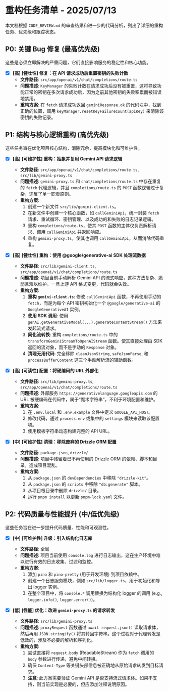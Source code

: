 # 重构任务清单 - 2025/07/13

本文档根据 `CODE_REVIEW.md` 的审查结果和进一步的代码分析，列出了详细的重构任务、优先级和跟踪状态。

## P0: 关键 Bug 修复 (最高优先级)

这些是必须立即解决的严重问题，它们直接影响服务的稳定性和核心功能。

- [x] **[高] [健壮性] 修复：在 API 请求成功后重置密钥的失败计数**
  - **文件路径**: `src/app/openai/v1/chat/completions/route.ts`
  - **问题描述**: `KeyManager` 的失败计数在请求成功后没有被重置，这将导致功能正常的密钥在多次请求成功后，因为之前其他密钥的失败积累而被错误地禁用。
  - **重构方案**: 在 `fetch` 请求成功返回 `geminiResponse.ok` 的代码块中，找到正确的位置，调用 `keyManager.resetKeyFailureCount(apiKey)` 来清除该密钥的失败记录。

## P1: 结构与核心逻辑重构 (高优先级)

这些任务旨在优化项目核心结构，消除冗余，提高模块化和可维护性。

- [x] **[高] [可维护性] 重构：抽象并复用 Gemini API 请求逻辑**

  - **文件路径**: `src/app/openai/v1/chat/completions/route.ts`, `src/lib/gemini-proxy.ts`
  - **问题描述**: `gemini-proxy.ts` 和 `chat/completions/route.ts` 中存在重复的 `fetch` 代理逻辑，并且 `completions/route.ts` 的 `POST` 函数逻辑过于复杂，违反了单一职责原则。
  - **重构方案**:
    1. 创建一个新文件 `src/lib/gemini-client.ts`。
    2. 在新文件中创建一个核心函数，如 `callGeminiApi`，统一封装 `fetch` 请求、重试循环、密钥管理、以及成功的和失败的日志记录逻辑。
    3. 重构 `completions/route.ts`，使其 `POST` 函数的主体仅负责解析请求、调用 `callGeminiApi` 并返回响应。
    4. 重构 `gemini-proxy.ts`，使其也调用 `callGeminiApi`，从而消除代码重复。

- [x] **[高] [健壮性] 重构：使用 @google/generative-ai SDK 处理流数据**

  - **文件路径**: `src/lib/gemini-client.ts`, `src/app/openai/v1/chat/completions/route.ts`
  - **问题描述**: 项目当前手动解析 Gemini API 的流式响应，这种方法复杂、脆弱且难以维护。一旦上游 API 格式变更，代码就会失效。
  - **重构方案**:
    1. **重构 `gemini-client.ts`**: 修改 `callGeminiApi` 函数，不再使用手动的 `fetch`，而是为每个 API 密钥初始化一个 `@google/generative-ai` 的 `GoogleGenerativeAI` 实例。
    2. **使用 SDK 调用**: 使用 `genAI.getGenerativeModel(...).generateContentStream()` 方法来发起流式请求。
    3. **简化流转换**: 重构 `completions/route.ts` 中的 `transformGeminiStreamToOpenAIStream` 函数。使其直接处理由 SDK 返回的流对象，而不是手动的 `Response` 对象。
    4. **清理无用代码**: 完全移除 `cleanJsonString`, `safeJsonParse`, 和 `processBufferContent` 这三个手动解析流的辅助函数。

- [x] **[高] [可读性] 配置：将硬编码的 URL 外部化**

  - **文件路径**: `src/lib/gemini-proxy.ts`, `src/app/openai/v1/chat/completions/route.ts`
  - **问题描述**: 外部服务 `https://generativelanguage.googleapis.com` 的 URL 被硬编码在代码中，属于“魔术字符串”，不利于环境配置和维护。
  - **重构方案**:
    1. 在 `.env.local` 和 `.env.example` 文件中定义 `GOOGLE_API_HOST`。
    2. 修改代码，通过 `process.env` 或集中的 `settings` 模块来读取该配置项。
    3. 使用模板字符串动态构建完整的 API URL。

- [x] **[中] [可维护性] 清理：移除废弃的 Drizzle ORM 配置**
  - **文件路径**: `package.json`, `drizzle/`
  - **问题描述**: 项目中残留着已不再使用的 Drizzle ORM 的依赖、脚本和目录，造成项目混乱。
  - **重构方案**:
    1. 从 `package.json` 的 `devDependencies` 中移除 `"drizzle-kit"`。
    2. 从 `package.json` 的 `scripts` 中移除 `"db:generate"` 脚本。
    3. 从项目根目录中删除 `drizzle/` 目录。
    4. 运行 `pnpm install` 以更新 `pnpm-lock.yaml` 文件。

## P2: 代码质量与性能提升 (中/低优先级)

这些任务旨在进一步提升代码质量、性能和可观测性。

- [x] **[中] [可维护性] 升级：引入结构化日志库**

  - **文件路径**: 全局
  - **问题描述**: 项目当前使用 `console.log` 进行日志输出，这在生产环境中难以进行有效的日志收集、过滤和监控。
  - **重构方案**:
    1. 添加 `pino` 和 `pino-pretty` (用于开发环境) 到项目依赖中。
    2. 创建一个日志服务模块，例如 `src/lib/logger.ts`，用于初始化和导出 logger 实例。
    3. 在整个项目中，将 `console.*` 调用替换为结构化 logger 的调用 (e.g., `logger.info()`, `logger.error()`)。

- [x] **[低] [性能] 优化：改进 `gemini-proxy.ts` 的请求转发**
  - **文件路径**: `src/lib/gemini-proxy.ts`
  - **问题描述**: `proxyRequest` 函数通过 `await request.json()` 读取请求体，然后再用 `JSON.stringify()` 将其转回字符串。这个过程对于代理转发是低效的，涉及不必要的解析和序列化。
  - **重构方案**:
    1. 尝试直接将 `request.body` (ReadableStream) 作为 `fetch` 调用的 `body` 参数进行传递，避免中间转换。
    2. 确保 `Content-Type` 等关键头部信息被正确地从原始请求转发到目标请求。
    3. **注意**: 此方案需要验证 Gemini API 是否支持流式请求体。如果不支持，则当前实现是必要的，但应添加注释说明原因。
